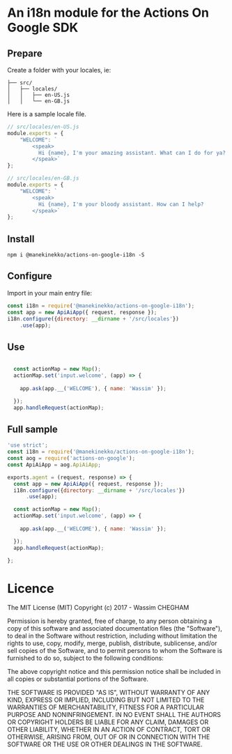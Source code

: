 # An i18n module for the Actions On Google SDK


## Prepare

Create a folder with your locales, ie:

```text
├── src/
│   ├── locales/
│   │   ├── en-US.js
│   │   └── en-GB.js

```

Here is a sample locale file.

```js
// src/locales/en-US.js
module.exports = {
    "WELCOME": `
        <speak>
          Hi {name}, I'm your amazing assistant. What can I do for ya?
        </speak>`
};

// src/locales/en-GB.js
module.exports = {
    "WELCOME": `
        <speak>
          Hi {name}, I'm your bloody assistant. How can I help?
        </speak>`
};
```

## Install

`npm i @manekinekko/actions-on-google-i18n -S`

## Configure

Import in your main entry file:

```js
const i18n = require('@manekinekko/actions-on-google-i18n');
const app = new ApiAiApp({ request, response });
i18n.configure({directory: __dirname + '/src/locales'})
    .use(app);
```

## Use

```js

  const actionMap = new Map();
  actionMap.set('input.welcome', (app) => {
    
    app.ask(app.__('WELCOME'), { name: 'Wassim' });

  });
  app.handleRequest(actionMap);

```

## Full sample

```js
'use strict';
const i18n = require('@manekinekko/actions-on-google-i18n');
const aog = require('actions-on-google');
const ApiAiApp = aog.ApiAiApp;

exports.agent = (request, response) => {
  const app = new ApiAiApp({ request, response });
  i18n.configure({directory: __dirname + '/src/locales'})
      .use(app);

  const actionMap = new Map();
  actionMap.set('input.welcome', (app) => {
    
    app.ask(app.__('WELCOME'), { name: 'Wassim' });

  });
  app.handleRequest(actionMap);

};
```

# Licence

The MIT License (MIT) Copyright (c) 2017 - Wassim CHEGHAM

Permission is hereby granted, free of charge, to any person obtaining a copy of this software and associated documentation files (the "Software"), to deal in the Software without restriction, including without limitation the rights to use, copy, modify, merge, publish, distribute, sublicense, and/or sell copies of the Software, and to permit persons to whom the Software is furnished to do so, subject to the following conditions:

The above copyright notice and this permission notice shall be included in all copies or substantial portions of the Software.

THE SOFTWARE IS PROVIDED "AS IS", WITHOUT WARRANTY OF ANY KIND, EXPRESS OR IMPLIED, INCLUDING BUT NOT LIMITED TO THE WARRANTIES OF MERCHANTABILITY, FITNESS FOR A PARTICULAR PURPOSE AND NONINFRINGEMENT. IN NO EVENT SHALL THE AUTHORS OR COPYRIGHT HOLDERS BE LIABLE FOR ANY CLAIM, DAMAGES OR OTHER LIABILITY, WHETHER IN AN ACTION OF CONTRACT, TORT OR OTHERWISE, ARISING FROM, OUT OF OR IN CONNECTION WITH THE SOFTWARE OR THE USE OR OTHER DEALINGS IN THE SOFTWARE.
